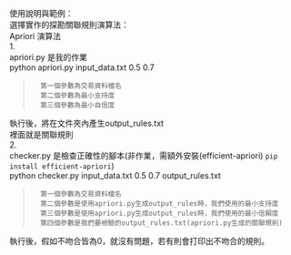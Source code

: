 使用說明與範例：  
選擇實作的探勘關聯規則演算法：  
	Apriori 演算法  
1.  
	apriori.py 是我的作業  
	python apriori.py input_data.txt 0.5 0.7  
>		第一個參數為交易資料檔名
>		第二個參數為最小支持度
>		第三個參數為最小自信度

 執行後，將在文件夾內產生output_rules.txt  
	裡面就是關聯規則  
2.  
	checker.py 是檢查正確性的腳本(非作業，需額外安裝(efficient-apriori) `pip install efficient-apriori`)  
	python checker.py input_data.txt 0.5 0.7 output_rules.txt  
>		第一個參數為交易資料檔名
>		第二個參數是使用apriori.py生成output_rules時，我們使用的最小支持度
>		第三個參數是使用apriori.py生成output_rules時，我們使用的最小信賴度
>		第四個參數是我們要檢驗的output_rules.txt(apriori.py生成的關聯規則)

 執行後，假如不吻合皆為0，就沒有問題，若有則會打印出不吻合的規則。  

